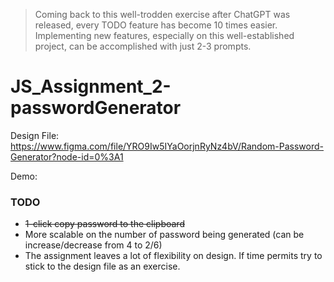 > Coming back to this well-trodden exercise after ChatGPT was released, every TODO feature has become 10 times easier. Implementing new features, especially on this well-established project, can be accomplished with just 2-3 prompts.

# JS_Assignment_2-passwordGenerator

Design File: https://www.figma.com/file/YRO9Iw5IYaOorjnRyNz4bV/Random-Password-Generator?node-id=0%3A1

Demo:

### TODO

-   ~~1-click copy password to the clipboard~~
-   More scalable on the number of password being generated (can be increase/decrease from 4 to 2/6)
-   The assignment leaves a lot of flexibility on design. If time permits try to stick to the design file as an exercise.
